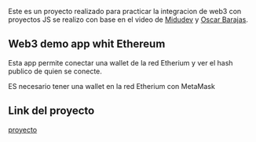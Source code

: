 Este es un proyecto realizado para practicar la integracion de web3 con proyectos JS se realizo con base en el video de  [Midudev](https://www.youtube.com/watch?v=A5SZ6OXKjSw&t=3382s&ab_channel=midudev) y  [Oscar Barajas](https://www.youtube.com/channel/UCw05fUBPwmpu-ehXFMqfdMw).

## Web3 demo app whit Ethereum

Esta app permite conectar una wallet de la red Etherium y ver el hash publico de quien se conecte.

ES necesario tener una wallet en la red Etherium con MetaMask

## Link del proyecto

[proyecto](https://web3-tau.vercel.app/)
